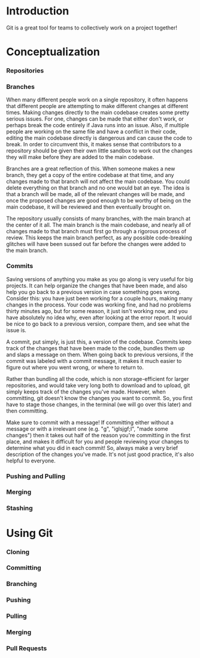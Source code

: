 # Introduction

Git is a great tool for teams to collectively work on a project together!

# Conceptualization

### Repositories

### Branches

When many different people work on a single repository, it often happens that different people are attempting to make different changes at different times. Making changes directly to the main codebase creates some pretty serious issues. For one, changes can be made that either don't work, or perhaps break the code entirely if Java runs into an issue. Also, if multiple people are working on the same file and have a conflict in their code, editing the main codebase directly is dangerous and can cause the code to break. In order to circumvent this, it makes sense that contributors to a repository should be given their own little sandbox to work out the changes they will make before they are added to the main codebase.

Branches are a great reflection of this. When someone makes a new branch, they get a copy of the entire codebase at that time, and any changes made to that branch will not affect the main codebase. You could delete everything on that branch and no one would bat an eye. The idea is that a branch will be made, all of the relevant changes will be made, and once the proposed changes are good enough to be worthy of being on the main codebase, it will be reviewed and then eventually brought on.

The repository usually consists of many branches, with the main branch at the center of it all. The main branch is the main codebase, and nearly all of changes made to that branch must first go through a rigorous process of review. This keeps the main branch perfect, as any possible code-breaking glitches will have been sussed out far before the changes were added to the main branch.

### Commits

Saving versions of anything you make as you go along is very useful for big projects. It can help organize the changes that have been made, and also help you go back to a previous version in case something goes wrong. Consider this: you have just been working for a couple hours, making many changes in the process. Your code was working fine, and had no problems thirty minutes ago, but for some reason, it just isn't working now, and you have absolutely no idea why, even after looking at the error report. It would be nice to go back to a previous version, compare them, and see what the issue is.

A commit, put simply, is just this, a version of the codebase. Commits keep track of the changes that have been made to the code, bundles them up and slaps a message on them. When going back to previous versions, if the commit was labeled with a commit message, it makes it much easier to figure out where you went wrong, or where to return to.

Rather than bundling all the code, which is non storage-efficient for larger repositories, and would take very long both to download and to upload, git simply keeps track of the changes you've made. However, when committing, git doesn't know the changes you want to commit. So, you first have to stage those changes, in the terminal (we will go over this later) and then committing. 

Make sure to commit with a message! If committing either without a message or with a irrelevant one (e.g. "g", "iglsjgf;l", "made some changes") then it takes out half of the reason you're committing in the first place, and makes it difficult for you and people reviewing your changes to determine what you did in each commit! So, always make a very brief description of the changes you've made. It's not just good practice, it's also helpful to everyone.

### Pushing and Pulling

### Merging

### Stashing

# Using Git

### Cloning

### Committing

### Branching

### Pushing

### Pulling

### Merging

### Pull Requests